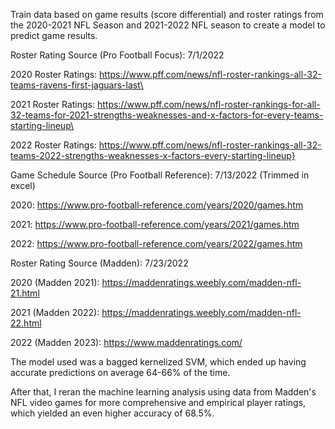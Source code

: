 Train data based on game results (score differential) and roster ratings from the 2020-2021 NFL Season and 2021-2022 NFL season to create a model to predict game results.

Roster Rating Source (Pro Football Focus):
7/1/2022

2020 Roster Ratings:
https://www.pff.com/news/nfl-roster-rankings-all-32-teams-ravens-first-jaguars-last\

2021 Roster Ratings:
https://www.pff.com/news/nfl-roster-rankings-for-all-32-teams-for-2021-strengths-weaknesses-and-x-factors-for-every-teams-starting-lineup\

2022 Roster Ratings:
https://www.pff.com/news/nfl-roster-rankings-all-32-teams-2022-strengths-weaknesses-x-factors-every-starting-lineup}

Game Schedule Source (Pro Football Reference):
7/13/2022 (Trimmed in excel)

2020:
https://www.pro-football-reference.com/years/2020/games.htm

2021:
https://www.pro-football-reference.com/years/2021/games.htm

2022:
https://www.pro-football-reference.com/years/2022/games.htm

Roster Rating Source (Madden):
7/23/2022

2020 (Madden 2021):
https://maddenratings.weebly.com/madden-nfl-21.html

2021 (Madden 2022):
https://maddenratings.weebly.com/madden-nfl-22.html

2022 (Madden 2023):
https://www.maddenratings.com/

The model used was a bagged kernelized SVM, which ended up having accurate predictions on average 64-66% of the time.

After that, I reran the machine learning analysis using data from Madden's NFL video games for more comprehensive and empirical player ratings, which yielded an even higher accuracy of 68.5%.
